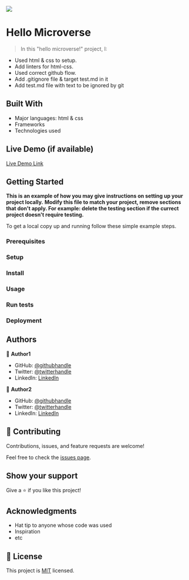 ![](https://img.shields.io/badge/Microverse-blueviolet)

# Hello Microverse

> In this "hello microverse!" project, I:
- Used html & css to setup.
- Add linters for html-css.
- Used correct github flow.
- Add .gitignore file & target test.md in it
- Add test.md file with text to be ignored by git

## Built With

- Major languages: html & css
- Frameworks
- Technologies used

## Live Demo (if available)

[Live Demo Link](https://github.com.io/frankfembo/hello_microvs)


## Getting Started

**This is an example of how you may give instructions on setting up your project locally.**
**Modify this file to match your project, remove sections that don't apply. For example: delete the testing section if the currect project doesn't require testing.**


To get a local copy up and running follow these simple example steps.

### Prerequisites

### Setup

### Install

### Usage

### Run tests

### Deployment



## Authors

👤 **Author1**

- GitHub: [@githubhandle](https://github.com.io/frankfembo)  
- Twitter: [@twitterhandle](https://twitter.com/frankte147)
- LinkedIn: [LinkedIn](https://linkedin.com/in/frank-tembo-559723234)

👤 **Author2**

- GitHub: [@githubhandle](https://github.com/githubhandle)
- Twitter: [@twitterhandle](https://twitter.com/twitterhandle)
- LinkedIn: [LinkedIn](https://linkedin.com/in/linkedinhandle)

## 🤝 Contributing

Contributions, issues, and feature requests are welcome!

Feel free to check the [issues page](../../issues/).

## Show your support

Give a ⭐️ if you like this project!

## Acknowledgments

- Hat tip to anyone whose code was used
- Inspiration
- etc

## 📝 License

This project is [MIT](./MIT.md) licensed.
